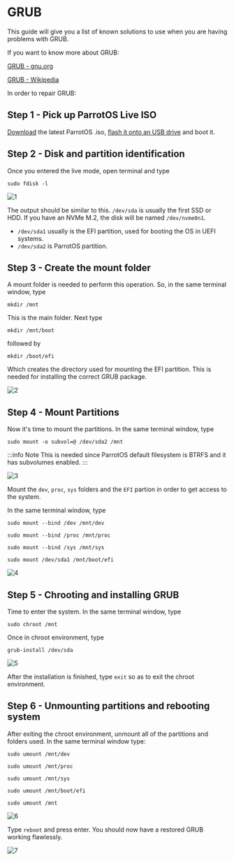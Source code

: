 # GRUB

This guide will give you a list of known solutions to use when you are having problems with GRUB. 

If you want to know more about GRUB: 

[GRUB - gnu.org](https://www.gnu.org/software/grub/)

[GRUB -  Wikipedia](https://en.wikipedia.org/wiki/GNU_GRUB)

In order to repair GRUB:

## Step 1 - Pick up ParrotOS Live ISO

[Download](https://parrotsec.org/download/) the latest ParrotOS .iso, [flash it onto an USB drive](../usb/how-to-create-a-parrot-usb-drive) and boot it.

## Step 2 - Disk and partition identification

Once you entered the live mode, open terminal and type 

    sudo fdisk -l

![1](./images/grub/grub1.png)

The output should be similar to this. `/dev/sda` is usually the first SSD or HDD. If you have an NVMe M.2, the disk will be named `/dev/nvme0n1`. 

* `/dev/sda1` usually is the EFI partition, used for booting the OS in UEFI systems.
* `/dev/sda2` is ParrotOS partition.

## Step 3 - Create the mount folder

A mount folder is needed to perform this operation. So, in the same terminal window, type
    
    mkdir /mnt 

This is the main folder. Next type 

    mkdir /mnt/boot 

followed by

    mkdir /boot/efi

Which creates the directory used for mounting the EFI partition. This is needed for installing the correct GRUB package. 
 
![2](./images/grub/grub2.png)
 
## Step 4 - Mount Partitions

Now it's time to mount the partitions. In the same terminal window, type 

    sudo mount -o subvol=@ /dev/sda2 /mnt

:::info Note
  This is needed since ParrotOS default filesystem is BTRFS and it has subvolumes enabled. 
:::

![3](./images/grub/grub3.png)

Mount the `dev`, `proc`, `sys` folders and the `EFI` partion in order to get access to the system.  

In the same terminal window, type

    sudo mount --bind /dev /mnt/dev

    sudo mount --bind /proc /mnt/proc

    sudo mount --bind /sys /mnt/sys

    sudo mount /dev/sda1 /mnt/boot/efi
   
![4](./images/grub/grub4.png)

## Step 5 - Chrooting and installing GRUB

Time to enter the system. In the same terminal window, type 

    sudo chroot /mnt

Once in chroot environment, type 

    grub-install /dev/sda

![5](./images/grub/grub5.png)

After the installation is finished, type `exit` so as to exit the chroot environment. 

## Step 6 - Unmounting partitions and rebooting system

After exiting the chroot environment, unmount all of the partitions and folders used.
In the same terminal window type:

    sudo umount /mnt/dev

    sudo umount /mnt/proc

    sudo umount /mnt/sys

    sudo umount /mnt/boot/efi

    sudo umount /mnt
   
![6](./images/grub/grub6.png)

Type `reboot` and press enter. You should now have a restored GRUB working flawlessly.

![7](./images/grub/grub7.png)